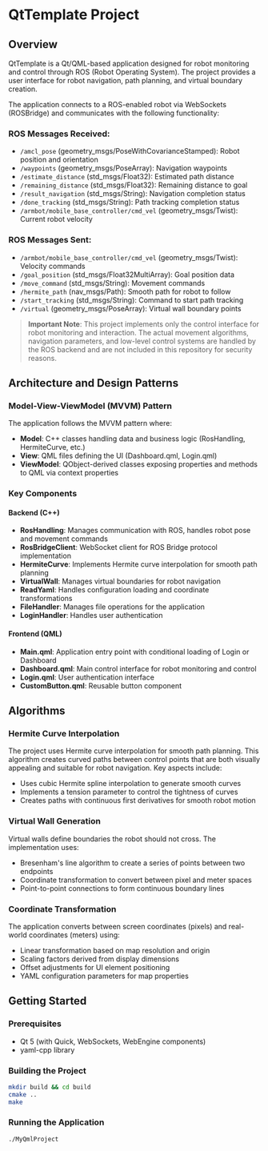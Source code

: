 # QtTemplate Project

## Overview
QtTemplate is a Qt/QML-based application designed for robot monitoring and control through ROS (Robot Operating System). The project provides a user interface for robot navigation, path planning, and virtual boundary creation.

The application connects to a ROS-enabled robot via WebSockets (ROSBridge) and communicates with the following functionality:

### ROS Messages Received:
- `/amcl_pose` (geometry_msgs/PoseWithCovarianceStamped): Robot position and orientation
- `/waypoints` (geometry_msgs/PoseArray): Navigation waypoints
- `/estimate_distance` (std_msgs/Float32): Estimated path distance
- `/remaining_distance` (std_msgs/Float32): Remaining distance to goal
- `/result_navigation` (std_msgs/String): Navigation completion status
- `/done_tracking` (std_msgs/String): Path tracking completion status
- `/armbot/mobile_base_controller/cmd_vel` (geometry_msgs/Twist): Current robot velocity

### ROS Messages Sent:
- `/armbot/mobile_base_controller/cmd_vel` (geometry_msgs/Twist): Velocity commands
- `/goal_position` (std_msgs/Float32MultiArray): Goal position data
- `/move_command` (std_msgs/String): Movement commands
- `/hermite_path` (nav_msgs/Path): Smooth path for robot to follow
- `/start_tracking` (std_msgs/String): Command to start path tracking
- `/virtual` (geometry_msgs/PoseArray): Virtual wall boundary points

> **Important Note**: This project implements only the control interface for robot monitoring and interaction. The actual movement algorithms, navigation parameters, and low-level control systems are handled by the ROS backend and are not included in this repository for security reasons.

## Architecture and Design Patterns

### Model-View-ViewModel (MVVM) Pattern
The application follows the MVVM pattern where:
- **Model**: C++ classes handling data and business logic (RosHandling, HermiteCurve, etc.)
- **View**: QML files defining the UI (Dashboard.qml, Login.qml)
- **ViewModel**: QObject-derived classes exposing properties and methods to QML via context properties

### Key Components

#### Backend (C++)
- **RosHandling**: Manages communication with ROS, handles robot pose and movement commands
- **RosBridgeClient**: WebSocket client for ROS Bridge protocol implementation
- **HermiteCurve**: Implements Hermite curve interpolation for smooth path planning
- **VirtualWall**: Manages virtual boundaries for robot navigation
- **ReadYaml**: Handles configuration loading and coordinate transformations
- **FileHandler**: Manages file operations for the application
- **LoginHandler**: Handles user authentication

#### Frontend (QML)
- **Main.qml**: Application entry point with conditional loading of Login or Dashboard
- **Dashboard.qml**: Main control interface for robot monitoring and control
- **Login.qml**: User authentication interface
- **CustomButton.qml**: Reusable button component

## Algorithms

### Hermite Curve Interpolation
The project uses Hermite curve interpolation for smooth path planning. This algorithm creates curved paths between control points that are both visually appealing and suitable for robot navigation. Key aspects include:

- Uses cubic Hermite spline interpolation to generate smooth curves
- Implements a tension parameter to control the tightness of curves
- Creates paths with continuous first derivatives for smooth robot motion

### Virtual Wall Generation
Virtual walls define boundaries the robot should not cross. The implementation uses:

- Bresenham's line algorithm to create a series of points between two endpoints
- Coordinate transformation to convert between pixel and meter spaces
- Point-to-point connections to form continuous boundary lines

### Coordinate Transformation
The application converts between screen coordinates (pixels) and real-world coordinates (meters) using:

- Linear transformation based on map resolution and origin
- Scaling factors derived from display dimensions
- Offset adjustments for UI element positioning
- YAML configuration parameters for map properties

## Getting Started

### Prerequisites
- Qt 5 (with Quick, WebSockets, WebEngine components)
- yaml-cpp library

### Building the Project
```bash
mkdir build && cd build
cmake ..
make
```

### Running the Application
```bash
./MyQmlProject
```
